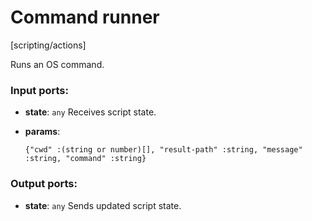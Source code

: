 # Command runner

[scripting/actions]

Runs an OS command.

### Input ports:

* __state__: `any`
    Receives script state.



* __params__: 
    ```
    {"cwd" :(string or number)[], "result-path" :string, "message" :string, "command" :string}
    ```



### Output ports:

* __state__: `any`
    Sends updated script state.



